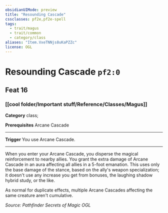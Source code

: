 ```yaml
---
obsidianUIMode: preview
title: "Resounding Cascade"
cssclasses: pf2e,pf2e-spell
tags:
  - trait/magus
  - trait/common
  - category/class
aliases: "Item.VxeTNNjs8uKaPZZc"
license: OGL
---
```

# Resounding Cascade `pf2:0`
## Feat 16
### [[cool folder/Important stuff/Reference/Classes/Magus]]

**Category** class; 



**Prerequisites** Arcane Cascade
* * *
**Trigger** You use Arcane Cascade.

* * *

When you enter your Arcane Cascade, you disperse the magical reinforcement to nearby allies. You grant the extra damage of Arcane Cascade in an aura affecting all allies in a 5-foot emanation. This uses only the base damage of the stance, based on the ally's weapon specialization; it doesn't use any increase you get from bonuses, the laughing shadow hybrid study, or the like.

As normal for duplicate effects, multiple Arcane Cascades affecting the same creature aren't cumulative.

*Source: Pathfinder Secrets of Magic*
*OGL*